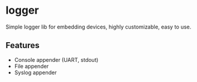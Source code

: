# logger

Simple logger lib for embedding devices, highly customizable, easy to use.

## Features

- Console appender (UART, stdout)
- File appender
- Syslog appender

